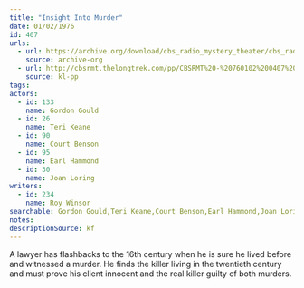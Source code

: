 ```yaml
---
title: "Insight Into Murder"
date: 01/02/1976
id: 407
urls: 
  - url: https://archive.org/download/cbs_radio_mystery_theater/cbs_radio_mystery_theater-0401-0450.zip/cbs_radio_mystery_theater-0401-0450%2Fcbsrmt_0407_insight_into_murder.mp3
    source: archive-org
  - url: http://cbsrmt.thelongtrek.com/pp/CBSRMT%20-%20760102%200407%20Insight%20into%20Murder_pp.mp3
    source: kl-pp
tags: 
actors:  
  - id: 133
    name: Gordon Gould  
  - id: 26
    name: Teri Keane  
  - id: 90
    name: Court Benson  
  - id: 95
    name: Earl Hammond  
  - id: 30
    name: Joan Loring
writers:  
  - id: 234
    name: Roy Winsor
searchable: Gordon Gould,Teri Keane,Court Benson,Earl Hammond,Joan Loring Roy Winsor
notes: 
descriptionSource: kf
---
```

A lawyer has flashbacks to the 16th century when he is sure he lived before and witnessed a murder. He finds the killer living in the twentieth century and must prove his client innocent and the real killer guilty of both murders.